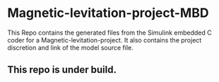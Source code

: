 # Magnetic-levitation-project-MBD
This Repo contains the generated files from the Simulink embedded C coder for a Magnetic-levitation-project. It also contains the project discretion and link of the model source file. 
## This repo is under build.
